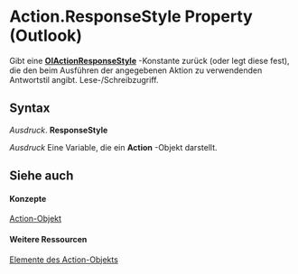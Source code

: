 
# Action.ResponseStyle Property (Outlook)

Gibt eine  **[OlActionResponseStyle](9981a41c-57e4-b981-e245-075811a10cdc.md)** -Konstante zurück (oder legt diese fest), die den beim Ausführen der angegebenen Aktion zu verwendenden Antwortstil angibt. Lese-/Schreibzugriff.


## Syntax

 _Ausdruck_. **ResponseStyle**

 _Ausdruck_ Eine Variable, die ein **Action** -Objekt darstellt.


## Siehe auch


#### Konzepte


[Action-Objekt](22bd8d4a-9cf4-bd37-011b-8da3dfadf761.md)
#### Weitere Ressourcen


[Elemente des Action-Objekts](http://msdn.microsoft.com/library/b423cdd8-c67e-a53b-9166-eacfd5a33e7c%28Office.15%29.aspx)